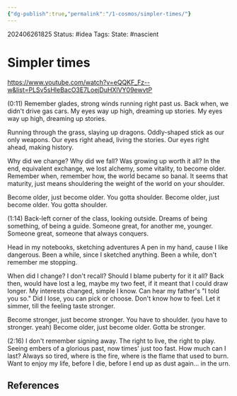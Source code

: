 ```yaml
---
{"dg-publish":true,"permalink":"/1-cosmos/simpler-times/"}
---
```


202406261825
Status: #idea
Tags: 
State: #nascient
# Simpler times
https://www.youtube.com/watch?v=eQQKF_Fz--w&list=PLSv5sHleBacO3E7LoejDuHXlVY09ewvtP

(0:11)
Remember glades, strong winds running right past us.
Back when, we didn't drive gas cars. 
My eyes way up high, dreaming up stories.
My eyes way up high, dreaming up stories.

Running through the grass, slaying up dragons.
Oddly-shaped stick as our only weapons.
Our eyes right ahead, living the stories.
Our eyes right ahead, making history.

Why did we change? Why did we fall? Was growing up worth it all? 
In the end, equivalent exchange, we lost alchemy, some vitality, to become older.
Remember when, remember how, the world became so banal.
It seems that maturity, just means shouldering the weight of the world on your shoulder.

Become older, just become older. You gotta shoulder. 
Become older, just become older. You gotta shoulder. 

(1:14)
Back-left corner of the class, looking outside.
Dreams of being something, of being a guide.
Someone great, for another me, younger.
Someone great, someone that always conquers.

Head in my notebooks, sketching adventures
A pen in my hand, cause I like dangerous.
Been a while, since I sketched anything.
Been a while, don't remember me stopping.

When did I change? I don't recall? Should I blame puberty for it it all? 
Back then, would have lost a leg, maybe my two feet, if it meant that I could draw longer.
My interests changed, simple I know. Can hear my father's "I told you so."
Did I lose, you can pick or choose. Don't know how to feel. Let it simmer, till the feeling taste stronger. 

Become stronger, just become stronger. You have to shoulder. (you have to stronger. yeah) 
Become older, just become older. Gotta be stronger. 

(2:16)
I don't remember signing away. The right to live, the right to play.
Seeing embers of a glorious past, now times' just too fast. How much can I last?
Always so tired, where is the fire, where is the flame that used to burn.
Want to enjoy my life, before I die, before I end up as dust again... in the urn.



## References








